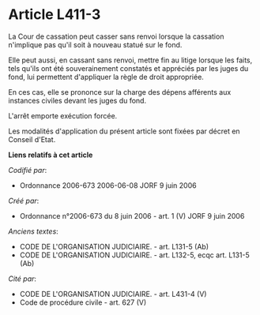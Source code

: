 # Article L411-3

La Cour de cassation peut casser sans renvoi lorsque la cassation n'implique pas qu'il soit à nouveau statué sur le fond.

Elle peut aussi, en cassant sans renvoi, mettre fin au litige lorsque les faits, tels qu'ils ont été souverainement constatés
et appréciés par les juges du fond, lui permettent d'appliquer la règle de droit appropriée.

En ces cas, elle se prononce sur la charge des dépens afférents aux instances civiles devant les juges du fond.

L'arrêt emporte exécution forcée.

Les modalités d'application du présent article sont fixées par décret en Conseil d'Etat.

**Liens relatifs à cet article**

_Codifié par_:

  - Ordonnance 2006-673 2006-06-08 JORF 9 juin 2006

_Créé par_:

  - Ordonnance n°2006-673 du 8 juin 2006 - art. 1 (V) JORF 9 juin 2006

_Anciens textes_:

  - CODE DE L'ORGANISATION JUDICIAIRE. - art. L131-5 (Ab)
  - CODE DE L'ORGANISATION JUDICIAIRE. - art. L132-5, ecqc art. L131-5 (Ab)

_Cité par_:

  - CODE DE L'ORGANISATION JUDICIAIRE. - art. L431-4 (V)
  - Code de procédure civile - art. 627 (V)
